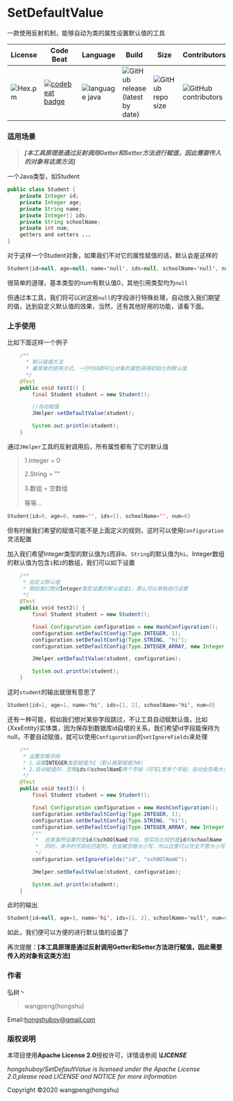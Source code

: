 # SetDefaultValue

一款使用反射机制，能够自动为类的属性设置默认值的工具

| License                                        | Code Beat                                                    | Language                                                     | Build                                                        | Size                                                         | Contributors                                                 |
| ---------------------------------------------- | ------------------------------------------------------------ | ------------------------------------------------------------ | ------------------------------------------------------------ | ------------------------------------------------------------ | ------------------------------------------------------------ |
| ![Hex.pm](https://img.shields.io/hexpm/l/plug) | [![codebeat badge](https://codebeat.co/badges/319e72b9-fd7e-4697-88c7-ac17ee8b7e42)](https://codebeat.co/projects/github-com-hongshuboy-setdefaultvalue-master) | ![language java](<https://img.shields.io/badge/java-v1.8-blue>) | ![GitHub release (latest by date)](https://img.shields.io/github/v/release/hongshuboy/setdefaultvalue) | ![GitHub repo size](https://img.shields.io/github/repo-size/hongshuboy/setdefaultvalue) | ![GitHub contributors](https://img.shields.io/github/contributors/hongshuboy/setdefaultvalue) |

### 适用场景

> ***[本工具原理是通过反射调用Getter和Setter方法进行赋值，因此需要传入的对象有这类方法]***

一个Java类型，如Student

```java
public class Student {
    private Integer id;
    private Integer age;
    private String name;
    private Integer[] ids;
    private String schoolName;
    private int num;
    getters and setters ...   
}
```

对于这样一个Student对象，如果我们不对它的属性赋值的话，默认会是这样的

```java
Student{id=null, age=null, name='null', ids=null, schoolName='null', num=0}
```

很简单的道理，基本类型的num有默认值0，其他引用类型均为`null`

但通过本工具，我们将可以对这些`null`的字段进行特殊处理，自动放入我们期望的值，达到自定义默认值的效果，当然，还有其他好用的功能，请看下面。

### 上手使用

比如下面这样一个例子

```java
    /**
      * 默认赋值方法
      * 最简单的使用方式，一行代码即可让对象的属性获得初始化的默认值
      */
    @Test
    public void test1() {
        final Student student = new Student();

        //自动赋值
        JHelper.setDefaultValue(student);

        System.out.println(student);
    }
```

通过`JHelper`工具的反射调用后，所有属性都有了它的默认值

> 1.Integer = 0
>
> 2.String = ""
>
> 3.数组 = 空数组
>
> 等等...

```java
Student{id=0, age=0, name='', ids=[], schoolName='', num=0}
```

但有时候我们希望的赋值可能不是上面定义的规则，这时可以使用`Configuration`灵活配置

加入我们希望Integer类型的默认值为`1`而非`0`、`String`的默认值为`hi`、Integer数组的默认值为包含`1`和`2`的数组，我们可以如下设置

```java
    /**
     * 自定义默认值
     * 假如我们想对Integer类型设置的默认值是1，那么可以单独进行设置
     */
    @Test
    public void test2() {
        final Student student = new Student();

        final Configuration configuration = new HashConfiguration();
        configuration.setDefaultConfig(Type.INTEGER, 1);
        configuration.setDefaultConfig(Type.STRING, "hi");
        configuration.setDefaultConfig(Type.INTEGER_ARRAY, new Integer[]{1, 2});

        JHelper.setDefaultValue(student, configuration);

        System.out.println(student);
    }
```

这时`student`的输出就很有意思了

```java
Student{id=1, age=1, name='hi', ids=[1, 2], schoolName='hi', num=0}
```

还有一种可能，假如我们想对某些字段跳过，不让工具自动赋默认值，比如{XxxEntity}实体类，因为保存到数据库id自增的关系，我们希望id字段能保持为null，不要自动赋值，就可以使用`Configuration`的`setIgnoreFields`来处理

```java
    /**
     * 设置忽略字段
     * 1.设置INTEGER类型赋值为1（默认框架赋值为0）
     * 2.自动赋值时，忽略ids和schoolNamE两个字段（可写1至多个字段，自动会忽略大小写进行匹配）
     */
    @Test
    public void test3() {
        final Student student = new Student();

        final Configuration configuration = new HashConfiguration();
        configuration.setDefaultConfig(Type.INTEGER, 1);
        configuration.setDefaultConfig(Type.STRING, "hi");
        configuration.setDefaultConfig(Type.INTEGER_ARRAY, new Integer[]{1, 2});
        /**
         *  这里虽然设置的是id和schOOlNamE字段，但实际比较的是id和schoolName（会自动忽略大小写）
         *  同时，类中的字段在匹配时，也会被忽略大小写，所以这里可以完全不管大小写，均可匹配到属性
         */
        configuration.setIgnoreFields("id", "schOOlNamE");

        JHelper.setDefaultValue(student, configuration);

        System.out.println(student);
    }	
```

此时的输出

```java
Student{id=null, age=1, name='hi', ids=[1, 2], schoolName='null', num=0}
```

如此，我们便可以方便的进行默认值的设置了

再次提醒：**[本工具原理是通过反射调用Getter和Setter方法进行赋值，因此需要传入的对象有这类方法]**

### 作者

弘树丶

> wangpeng(hongshu)

Email:hongshuboy@gmail.com

### 版权说明 

本项目使用**Apache License 2.0**授权许可，详情请参阅 ***\LICENSE***

*hongshuboy/SetDefaultValue is licensed under the Apache License 2.0,please read LICENSE and NOTICE for more information*

Copyright ©2020 wangpeng(hongshu)
